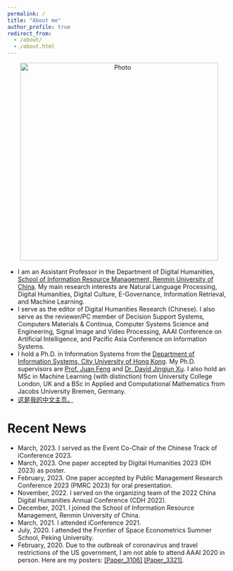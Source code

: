 ```yaml
---
permalink: /
title: "About me"
author_profile: true
redirect_from: 
  - /about/
  - /about.html
---
```

<p align="center">
  <img src="https://github.com/KunkunYang/KunkunYang.github.io/blob/master/files/ZekunYang_withStudents.jpg?raw=true" alt="Photo" style="width: 450px;"/> 
</p>

* I am an Assistant Professor in the Department of Digital Humanities, [School of Information Resource Management, Renmin University of China](https://irm.ruc.edu.cn/). My main research interests are Natural Language Processing, Digital Humanities, Digital Culture, E-Governance, Information Retrieval, and Machine Learning.
* I serve as the editor of Digital Humanities Research (Chinese). I also serve as the reviewer/PC member of Decision Support Systems, Computers Materials & Continua, Computer Systems Science and Engineering, Signal Image and Video Processing, AAAI Conference on Artificial Intelligence, and Pacific Asia Conference on Information Systems.
* I hold a Ph.D. in Information Systems from the [Department of Information Systems, City University of Hong Kong](https://www.cb.cityu.edu.hk/is/). My Ph.D. supervisors are [Prof. Juan Feng](https://www.sem.tsinghua.edu.cn/info/1183/32092.htm) and [Dr. David Jingjun Xu](https://www.cb.cityu.edu.hk/staff/davidxu/). I also hold an MSc in Machine Learning (with distinction) from University College London, UK and a BSc in Applied and Computational Mathematics from Jacobs University Bremen, Germany.
* [这是我的中文主页。](https://irm.ruc.edu.cn/szdw/zzjs/ajysfl/z_szrw/4ef9e882399147abac7d8342c994aacb.htm)


# Recent News
* March, 2023. I served as the Event Co-Chair of the Chinese Track of iConference 2023.
* March, 2023. One paper accepted by Digital Humanities 2023 (DH 2023) as poster.
* February, 2023. One paper accepted by Public Management Research Conference 2023 (PMRC 2023) for oral presentation.
* November, 2022. I served on the organizing team of the 2022 China Digital Humanities Annual Conference (CDH 2022).
* December, 2021. I joined the School of Information Resource Management, Renmin University of China.
* March, 2021. I attended iConference 2021.
* July, 2020. I attended the Frontier of Space Econometrics Summer School, Peking University.
* February, 2020. Due to the outbreak of coronavirus and travel restrictions of the US government, I am not able to attend AAAI 2020 in person. Here are my posters: [[Paper_3106]](http://zekunyang.com/files/aaai_paper_3106_poster_ZYang.pdf) [[Paper_3321]](http://zekunyang.com/files/aaai_paper_3321_poster_ZYang.pdf).
